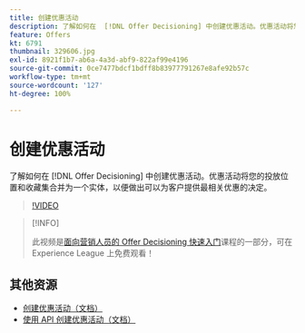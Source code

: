 ```yaml
---
title: 创建优惠活动
description: 了解如何在  [!DNL Offer Decisioning] 中创建优惠活动。优惠活动将您的投放位置和收藏集合并为一个实体，以便做出可以为客户提供最相关优惠的决定。
feature: Offers
kt: 6791
thumbnail: 329606.jpg
exl-id: 8921f1b7-ab6a-4a3d-abf9-822af99e4196
source-git-commit: 0ce7477bdcf1bdff8b83977791267e8afe92b57c
workflow-type: tm+mt
source-wordcount: '127'
ht-degree: 100%

---
```


# 创建优惠活动

了解如何在 [!DNL Offer Decisioning] 中创建优惠活动。优惠活动将您的投放位置和收藏集合并为一个实体，以便做出可以为客户提供最相关优惠的决定。

>[!VIDEO](https://video.tv.adobe.com/v/329606?quality=12&learn=on)

>[!INFO]
>
> 此视频是[面向营销人员的 Offer Decisioning 快速入门](https://experienceleague.adobe.com/?lang=zh-Hans?recommended=ExperiencePlatform-U-1-2020.1.offerdecisioning)课程的一部分，可在 Experience League 上免费观看！


## 其他资源

* [创建优惠活动（文档）](https://experienceleague.adobe.com/docs/offer-decisioning/using/create-offer-activities.html?lang=zh-Hans)
* [使用 API 创建优惠活动（文档）](https://experienceleague.adobe.com/docs/offer-decisioning/using/api-reference/activities-api/create.html?lang=zh-Hans)

